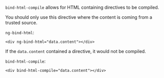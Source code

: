 `bind-html-compile` allows for HTML containing directives to be compiled.

You should only use this directive where the content is coming from a trusted
source.

`ng-bind-html`:
```
<div ng-bind-html="data.content"></div>
```

If the `data.content` contained a directive, it would not be compiled.

`bind-html-compile`:
```
<div bind-html-compile="data.content"></div>
```
